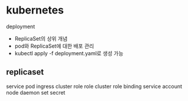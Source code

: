 # kubernetes
deployment
- ReplicaSet의 상위 개념
- pod와 ReplicaSet에 대한 배포 관리
- kubectl apply -f deployment.yaml로 생성 가능

replicaset
- 
service
pod
ingress
cluster role
role
cluster role binding
service account
node
daemon set
secret
